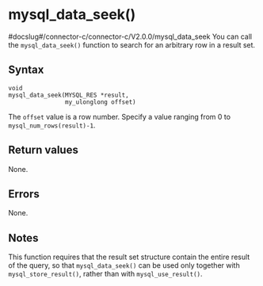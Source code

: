 mysql_data_seek()
======================================
#docslug#/connector-c/connector-c/V2.0.0/mysql_data_seek
You can call the `mysql_data_seek()` function to search for an arbitrary row in a result set.

Syntax
---------------------------

```unknow
void
mysql_data_seek(MYSQL_RES *result,
                my_ulonglong offset)
```



The `offset` value is a row number. Specify a value ranging from 0 to `mysql_num_rows(result)-1`.

Return values
----------------------------------

None.

Errors
---------------------------

None.

Notes
--------------------------

This function requires that the result set structure contain the entire result of the query, so that `mysql_data_seek()` can be used only together with `mysql_store_result()`, rather than with `mysql_use_result()`.
